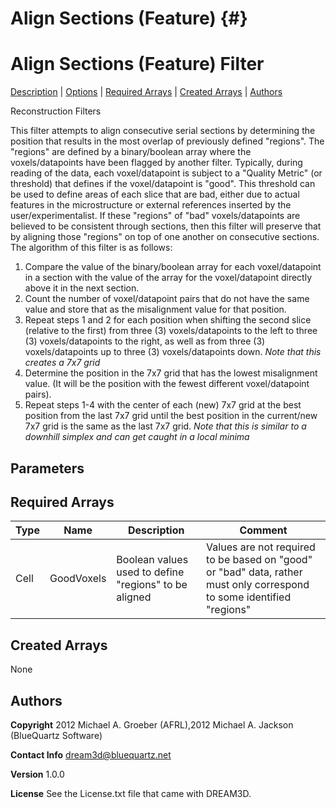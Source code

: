 Align Sections (Feature) {#}
======
<h1 class="pHeading1">Align Sections (Feature) Filter</h1>
<p class="pCellBody">
<a href="../ReconstructionFilters/AlignSectionsFeature.html#wp2">Description</a> | <a href="../ReconstructionFilters/AlignSectionsFeature.html#wp3">Options</a> | <a href="../ReconstructionFilters/AlignSectionsFeature.html#wp4">Required Arrays</a> | <a href="../ReconstructionFilters/AlignSectionsFeature.html#wp5">Created Arrays</a> | <a href="../ReconstructionFilters/AlignSectionsFeature.html#wp1">Authors</a> 

Reconstruction Filters


This filter attempts to align consecutive serial sections by determining the position that results in the most overlap
of previously defined "regions".  The "regions" are defined by a binary/boolean array where the voxels/datapoints have been flagged
by another filter.  Typically, during reading of the data, each voxel/datapoint is subject to a "Quality Metric" (or threshold) that 
defines if the voxel/datapoint is "good".  This threshold can be used to define areas of each slice that are bad, either due to actual 
features in the microstructure or external references inserted by the user/experimentalist.  If these "regions" of "bad" voxels/datapoints 
are believed to be consistent through sections, then this filter will preserve that by aligning those "regions" on top of one another on 
consecutive sections.
The algorithm of this filter is as follows:

1) Compare the value of the binary/boolean array for each voxel/datapoint in a section with the value of the array for the voxel/datapoint 
directly above it in the next section.  
2) Count the number of voxel/datapoint pairs that do not have the same value and store that as the misalignment value for that position.
3) Repeat steps 1 and 2 for each position when shifting the second slice (relative to the first) from three (3) voxels/datapoints to the left 
to three (3) voxels/datapoints to the right, as well as from three (3) voxels/datapoints up to three (3) voxels/datapoints down.
*Note that this creates a 7x7 grid*
4) Determine the position in the 7x7 grid that has the lowest misalignment value. (It will be the position with the fewest different voxel/datapoint pairs).
5) Repeat steps 1-4 with the center of each (new) 7x7 grid at the best position from the last 7x7 grid until the best position in the current/new 7x7 grid is the same
as the last 7x7 grid.
*Note that this is similar to a downhill simplex and can get caught in a local minima*

  


## Parameters ## 

## Required Arrays ##

| Type | Name | Description | Comment |
|------|------|-------------|---------|
| Cell | GoodVoxels | Boolean values used to define "regions" to be aligned | Values are not required to be based on "good" or "bad" data, rather must only correspond to some identified "regions"  |

## Created Arrays ##
None


## Authors ##

**Copyright** 2012 Michael A. Groeber (AFRL),2012 Michael A. Jackson (BlueQuartz Software)

**Contact Info** dream3d@bluequartz.net

**Version** 1.0.0

**License**  See the License.txt file that came with DREAM3D.



